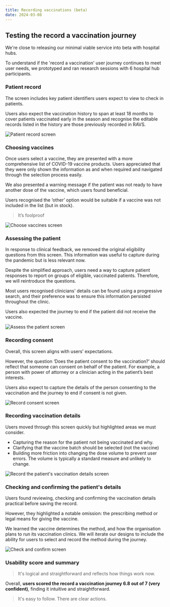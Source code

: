 ```yaml
---
title: Recording vaccinations (beta)
date: 2024-03-08
---
```


## Testing the record a vaccination journey

We're close to releasing our minimal viable service into beta with hospital hubs.

To understand if the 'record a vaccination' user journey continues to meet user needs, we prototyped and ran research sessions with 6 hospital hub participants.

### Patient record

The screen includes key patient identifiers users expect to view to check in patients.

Users also expect the vaccination history to span at least 18 months to cover patients vaccinated early in the season and recognise the editable records listed in the history are those previously recorded in RAVS.

![Patient record screen](ugcdwt4a0jnktc7fkwmokwxd7yud.png)

### Choosing vaccines

Once users select a vaccine, they are presented with a more comprehensive list of COVID-19 vaccine products. Users appreciated that they were only shown the information as and when required and navigated through the selection process easily.

We also presented a warning message if the patient was not ready to have another dose of the vaccine, which users found beneficial.

Users recognised the ‘other’ option would be suitable if a vaccine was not included in the list (but in stock).

> It’s foolproof

![Choose vaccines screen](ohpiz0e0ouq5ngsxwou61ve8pbk5.png)

### Assessing the patient

In response to clinical feedback, we removed the original eligibility questions from this screen. This information was useful to capture during the pandemic but is less relevant now.

Despite the simplified approach, users need a way to capture patient responses to report on groups of eligible, vaccinated patients. Therefore, we will reintroduce the questions.

Most users recognised clinicians' details can be found using a progressive search, and their preference was to ensure this information persisted throughout the clinic.

Users also expected the journey to end if the patient did not receive the vaccine.

![Assess the patient screen](nsgqh5qeu3cqjzaqyewykenczlxn.png)

### Recording consent

Overall, this screen aligns with users’ expectations.

However, the question ‘Does the patient consent to the vaccination?’ should reflect that someone can consent on behalf of the patient. For example, a person with power of attorney or a clinician acting in the patient’s best interests.

Users also expect to capture the details of the person consenting to the vaccination and the journey to end if consent is not given.

![Record consent screen](wib5itobjvp7k0xobpvh4746vdim.png)

### Recording vaccination details

Users moved through this screen quickly but highlighted areas we must consider.

- Capturing the reason for the patient not being vaccinated and why.
- Clarifying that the vaccine batch should be selected (not the vaccine)
- Building more friction into changing the dose volume to prevent user errors. The volume is typically a standard measure and unlikely to change.

![Record the patient's vaccination details screen](y7xd29kkyqnlhsufaeigxjxpu6qp.png)

### Checking and confirming the patient's details

Users found reviewing, checking and confirming the vaccination details practical before saving the record.

However, they highlighted a notable omission: the prescribing method or legal means for giving the vaccine.

We learned the vaccine determines the method, and how the organisation plans to run its vaccination clinics. We will iterate our designs to include the ability for users to select and record the method during the journey.

![Check and confirm screen](k9gpg2zln588s39etmd67hlv4xic.png)

### Usability score and summary

> It's logical and straightforward and reflects how things work now.

Overall, **users scored the record a vaccination journey 6.8 out of 7 (very confident)**, finding it intuitive and straightforward.

> It's easy to follow. There are clear actions.
